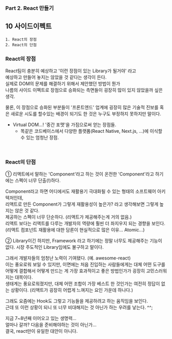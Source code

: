 ### Part 2. React 만들기

## 10 사이드이펙트

```
1. React의 장점
2. React의 단점
```

### React의 장점

React팀이 충분히 예상하고 '이런 장점이 있는 Library가 될거야' 라고<br />
예상하고 만들어 놓지는 않았을 것 같다는 생각이 든다.<br />
실제로 DOM의 문제를 해결하기 위해서 제안했던 방법이 뭔가<br />
나름의 사이드 이펙트로 장점으로 승화되는 측면들이 굉장히 많이 있지 않았을까 싶은 생각.<br />

물론, 이 장점으로 승화된 부분들이 '프론트엔드' 업계에 굉장히 많은 기술적 진보를 혹은 새로운 시도를 할수있는 배경이 되기도 한 것은 누구도 부정하지 못하지만 말이다.<br />

- Virtual DOM...! '중간 포맷'을 가짐으로써 얻는 장점들.
  - 똑같은 코드베이스에서 다양한 플랫폼(React Native, Next.js, ...)에 이식할 수 있는 엄청난 장점.

<br />

### React의 단점

① 리액트에서 말하는 'Component'라고 하는 것이 온전한 'Component'라고 하기에는 스펙이 너무 단출(!)하다.

Component라고 하면 어디에서도 재활용기 극대화될 수 있는 형태의 소프트웨어 아키텍처인데, <br />
리액트로 만든 Component가 그렇게 재활용성이 높은가? 라고 생각해보면 그렇게 높지는 않은 것 같다. <br />
제공하는 스펙이 너무 단순하다. (리액트가 제공해주는게 거의 없음.) <br />
리액트 보다는 리액트를 다루는 개발자의 역량에 훨씬 더 좌지우지 되는 경향을 보인다.<br />
(리액트 컴포넌트 재활용에 대한 담론이 현실적으로 많은 이유... Atomic...)

② Library이긴 하지만, Framework 라고 하기에는 정말 너무도 제공해주는 기능이 없다. 시장 주도적인 Library임에도 불구하고 말이다.

그래서 개발자들의 엄청난 노력이 기여됐다. (예. awesome-react)<br />
이는 풍요로워 보일 수 있지만, 이면에는 처음 진입하는 사람들에게는 대체 어떤 도구를 어떻게 결합해서 어떻게 만드는 게 가장 효과적이고 좋은 방법인가가 굉장히 고민스러워지는 대목이다.<br />
생태계는 풍요로워졌지만, 대체 어떤 조합이 가장 베스트 한 것인가는 여전히 정답이 없는 상황이다. (리액트가 굉장히 어렵게 느껴지는 요인 가운데 하나다.)<br />

그래도 요즘에는 Hook도 그렇고 기능들을 제공하려고 하는 움직임을 보인다.<br />
근데 또 이런 상황이 되니 또 너무 비대해지는 것 아닌가 하는 우려를 낳는다. ^^; <br />

지금 7~8년째 이어오고 있는 생명력...<br />
얼마나 갈까? 다음을 준비해야하는 것이 아닌가...<br />
결국, react만이 유일한 대안이 아니다.
